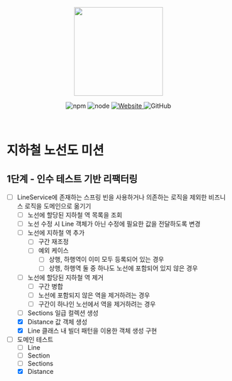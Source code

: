 <p align="center">
    <img width="200px;" src="https://raw.githubusercontent.com/woowacourse/atdd-subway-admin-frontend/master/images/main_logo.png"/>
</p>
<p align="center">
  <img alt="npm" src="https://img.shields.io/badge/npm-6.14.15-blue">
  <img alt="node" src="https://img.shields.io/badge/node-14.18.2-blue">
  <a href="https://edu.nextstep.camp/c/R89PYi5H" alt="nextstep atdd">
    <img alt="Website" src="https://img.shields.io/website?url=https%3A%2F%2Fedu.nextstep.camp%2Fc%2FR89PYi5H">
  </a>
  <img alt="GitHub" src="https://img.shields.io/github/license/next-step/atdd-subway-admin">
</p>

<br>

# 지하철 노선도 미션
## 1단계 - 인수 테스트 기반 리팩터링
- [ ] LineService에 존재하는 스프링 빈을 사용하거나 의존하는 로직을 제외한 비즈니스 로직을 도메인으로 옮기기
  - [ ] 노선에 할당된 지하철 역 목록을 조회
  - [ ] 노선 수정 시 Line 객체가 아닌 수정에 필요한 값을 전달하도록 변경
  - [ ] 노선에 지하철 역 추가
    - [ ] 구간 재조정
    - [ ] 예외 케이스
      - [ ] 상행, 하행역이 이미 모두 등록되어 있는 경우
      - [ ] 상행, 하행역 둘 중 하나도 노선에 포함되어 있지 않은 경우
  - [ ] 노선에 할당된 지하철 역 제거
    - [ ] 구간 병합
    - [ ] 노선에 포함되지 않은 역을 제거하려는 경우
    - [ ] 구간이 하나인 노선에서 역을 제거하려는 경우
  - [ ] Sections 일급 컬렉션 생성
  - [x] Distance 값 객체 생성
  - [x] Line 클래스 내 빌더 패턴을 이용한 객체 생성 구현
- [ ] 도메인 테스트
  - [ ] Line
  - [ ] Section
  - [ ] Sections
  - [x] Distance
